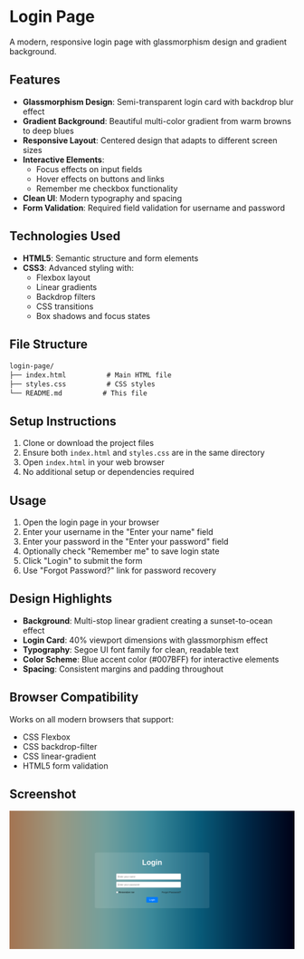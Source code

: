 # Login Page

A modern, responsive login page with glassmorphism design and gradient background.

## Features

- **Glassmorphism Design**: Semi-transparent login card with backdrop blur effect
- **Gradient Background**: Beautiful multi-color gradient from warm browns to deep blues
- **Responsive Layout**: Centered design that adapts to different screen sizes
- **Interactive Elements**: 
  - Focus effects on input fields
  - Hover effects on buttons and links
  - Remember me checkbox functionality
- **Clean UI**: Modern typography and spacing
- **Form Validation**: Required field validation for username and password

## Technologies Used

- **HTML5**: Semantic structure and form elements
- **CSS3**: Advanced styling with:
  - Flexbox layout
  - Linear gradients
  - Backdrop filters
  - CSS transitions
  - Box shadows and focus states

## File Structure

```
login-page/
├── index.html          # Main HTML file
├── styles.css          # CSS styles
└── README.md          # This file
```

## Setup Instructions

1. Clone or download the project files
2. Ensure both `index.html` and `styles.css` are in the same directory
3. Open `index.html` in your web browser
4. No additional setup or dependencies required

## Usage

1. Open the login page in your browser
2. Enter your username in the "Enter your name" field
3. Enter your password in the "Enter your password" field
4. Optionally check "Remember me" to save login state
5. Click "Login" to submit the form
6. Use "Forgot Password?" link for password recovery

## Design Highlights

- **Background**: Multi-stop linear gradient creating a sunset-to-ocean effect
- **Login Card**: 40% viewport dimensions with glassmorphism effect
- **Typography**: Segoe UI font family for clean, readable text
- **Color Scheme**: Blue accent color (#007BFF) for interactive elements
- **Spacing**: Consistent margins and padding throughout

## Browser Compatibility

Works on all modern browsers that support:
- CSS Flexbox
- CSS backdrop-filter
- CSS linear-gradient
- HTML5 form validation

## Screenshot

![Login Page Preview](https://github.com/ahmed-sial/mern-stack/blob/main/login-page/demonstration.png)
